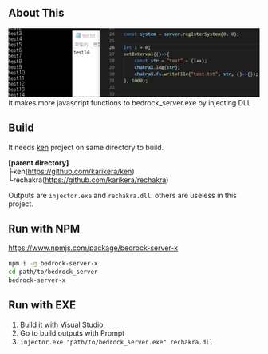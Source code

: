
## About This
![image](readme_image/image.png)  
It makes more javascript functions to bedrock_server.exe by injecting DLL  

## Build
It needs [ken](https://github.com/karikera/ken) project on same directory to build.  
  
**[parent directory]**  
├ken(https://github.com/karikera/ken)  
└rechakra(https://github.com/karikera/rechakra)  
  
Outputs are `injector.exe` and `rechakra.dll`.  others are useless in this project.  

## Run with NPM
https://www.npmjs.com/package/bedrock-server-x
```sh
npm i -g bedrock-server-x
cd path/to/bedrock_server
bedrock-server-x
```

## Run with EXE
1. Build it with Visual Studio  
2. Go to build outputs with Prompt
2. `injector.exe "path/to/bedrock_server.exe" rechakra.dll`  
